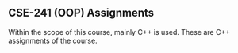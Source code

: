 ## CSE-241 (OOP) Assignments

Within the scope of this course, mainly C++ is used. These are C++ assignments of the course.
